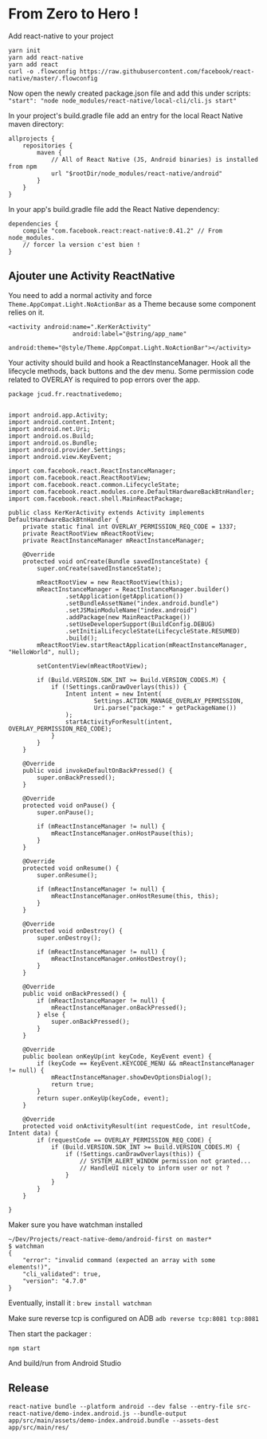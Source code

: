 # From Zero to Hero !

Add react-native to your project

```
yarn init
yarn add react-native
yarn add react
curl -o .flowconfig https://raw.githubusercontent.com/facebook/react-native/master/.flowconfig

```

Now open the newly created package.json file and add this under scripts:
`"start": "node node_modules/react-native/local-cli/cli.js start"`

In your project's build.gradle file add an entry for the local React Native maven directory:
```
allprojects {
    repositories {
        maven {
            // All of React Native (JS, Android binaries) is installed from npm
            url "$rootDir/node_modules/react-native/android"
        }
    }
}
```

In your app's build.gradle file add the React Native dependency:
```
dependencies {
    compile "com.facebook.react:react-native:0.41.2" // From node_modules.
    // forcer la version c'est bien !
}
```

## Ajouter une Activity ReactNative
You need to add a normal activity and force `Theme.AppCompat.Light.NoActionBar` as a Theme because some component relies on it.
```
<activity android:name=".KerKerActivity"
                  android:label="@string/app_name"
                  android:theme="@style/Theme.AppCompat.Light.NoActionBar"></activity>
```

Your activity should build and hook a ReactInstanceManager.
Hook all the lifecycle methods, back buttons and the dev menu.
Some permission code related to OVERLAY is required to pop errors over the app.

```
package jcud.fr.reactnativedemo;


import android.app.Activity;
import android.content.Intent;
import android.net.Uri;
import android.os.Build;
import android.os.Bundle;
import android.provider.Settings;
import android.view.KeyEvent;

import com.facebook.react.ReactInstanceManager;
import com.facebook.react.ReactRootView;
import com.facebook.react.common.LifecycleState;
import com.facebook.react.modules.core.DefaultHardwareBackBtnHandler;
import com.facebook.react.shell.MainReactPackage;

public class KerKerActivity extends Activity implements DefaultHardwareBackBtnHandler {
    private static final int OVERLAY_PERMISSION_REQ_CODE = 1337;
    private ReactRootView mReactRootView;
    private ReactInstanceManager mReactInstanceManager;

    @Override
    protected void onCreate(Bundle savedInstanceState) {
        super.onCreate(savedInstanceState);

        mReactRootView = new ReactRootView(this);
        mReactInstanceManager = ReactInstanceManager.builder()
                .setApplication(getApplication())
                .setBundleAssetName("index.android.bundle")
                .setJSMainModuleName("index.android")
                .addPackage(new MainReactPackage())
                .setUseDeveloperSupport(BuildConfig.DEBUG)
                .setInitialLifecycleState(LifecycleState.RESUMED)
                .build();
        mReactRootView.startReactApplication(mReactInstanceManager, "HelloWorld", null);

        setContentView(mReactRootView);

        if (Build.VERSION.SDK_INT >= Build.VERSION_CODES.M) {
            if (!Settings.canDrawOverlays(this)) {
                Intent intent = new Intent(
                        Settings.ACTION_MANAGE_OVERLAY_PERMISSION,
                        Uri.parse("package:" + getPackageName())
                );
                startActivityForResult(intent, OVERLAY_PERMISSION_REQ_CODE);
            }
        }
    }

    @Override
    public void invokeDefaultOnBackPressed() {
        super.onBackPressed();
    }

    @Override
    protected void onPause() {
        super.onPause();

        if (mReactInstanceManager != null) {
            mReactInstanceManager.onHostPause(this);
        }
    }

    @Override
    protected void onResume() {
        super.onResume();

        if (mReactInstanceManager != null) {
            mReactInstanceManager.onHostResume(this, this);
        }
    }

    @Override
    protected void onDestroy() {
        super.onDestroy();

        if (mReactInstanceManager != null) {
            mReactInstanceManager.onHostDestroy();
        }
    }

    @Override
    public void onBackPressed() {
        if (mReactInstanceManager != null) {
            mReactInstanceManager.onBackPressed();
        } else {
            super.onBackPressed();
        }
    }

    @Override
    public boolean onKeyUp(int keyCode, KeyEvent event) {
        if (keyCode == KeyEvent.KEYCODE_MENU && mReactInstanceManager != null) {
            mReactInstanceManager.showDevOptionsDialog();
            return true;
        }
        return super.onKeyUp(keyCode, event);
    }

    @Override
    protected void onActivityResult(int requestCode, int resultCode, Intent data) {
        if (requestCode == OVERLAY_PERMISSION_REQ_CODE) {
            if (Build.VERSION.SDK_INT >= Build.VERSION_CODES.M) {
                if (!Settings.canDrawOverlays(this)) {
                    // SYSTEM_ALERT_WINDOW permission not granted...
                    // HandleUI nicely to inform user or not ?
                }
            }
        }
    }

}

```

Maker sure you have watchman installed
```
~/Dev/Projects/react-native-demo/android-first on master*
$ watchman
{
    "error": "invalid command (expected an array with some elements!)",
    "cli_validated": true,
    "version": "4.7.0"
}
```

Eventually, install it : `brew install watchman`

Make sure reverse tcp is configured on ADB `adb reverse tcp:8081 tcp:8081`

Then start the packager :
```
npm start
```

And build/run from Android Studio

## Release

```
react-native bundle --platform android --dev false --entry-file src-react-native/demo-index.android.js --bundle-output app/src/main/assets/demo-index.android.bundle --assets-dest app/src/main/res/
```
